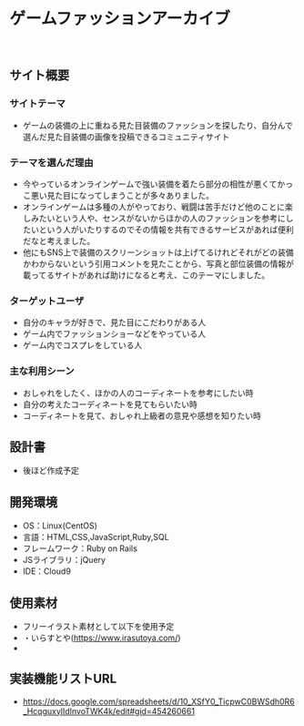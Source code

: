 # ゲームファッションアーカイブ
​
## サイト概要
### サイトテーマ
- ゲームの装備の上に重ねる見た目装備のファッションを探したり、自分んで選んだ見た目装備の画像を投稿できるコミュニティサイト
​
### テーマを選んだ理由
- 今やっているオンラインゲームで強い装備を着たら部分の相性が悪くてかっこ悪い見た目になってしまうことが多々ありました。
- オンラインゲームは多種の人がやっており、戦闘は苦手だけど他のことに楽しみたいという人や、センスがないからほかの人のファッションを参考にしたいという人がいたりするのでその情報を共有できるサービスがあれば便利だなと考えました。
- 他にもSNS上で装備のスクリーンショットは上げてるけれどそれがどの装備かわからないという引用コメントを見たことから、写真と部位装備の情報が載ってるサイトがあれば助けになると考え、このテーマにしました。
​
### ターゲットユーザ
- 自分のキャラが好きで、見た目にこだわりがある人
- ゲーム内でファッションショーなどをやっている人
- ゲーム内でコスプレをしている人

### 主な利用シーン
- おしゃれをしたく、ほかの人のコーディネートを参考にしたい時
- 自分の考えたコーディネートを見てもらいたい時
- コーディネートを見て、おしゃれ上級者の意見や感想を知りたい時
​
## 設計書
- 後ほど作成予定
​
## 開発環境
- OS：Linux(CentOS)
- 言語：HTML,CSS,JavaScript,Ruby,SQL
- フレームワーク：Ruby on Rails
- JSライブラリ：jQuery
- IDE：Cloud9
​
## 使用素材
- フリーイラスト素材として以下を使用予定
- ・いらすとや(https://www.irasutoya.com/)
- 
## 実装機能リストURL
- https://docs.google.com/spreadsheets/d/10_XSfY0_TicpwC0BWSdh0R6_HcqguxylIdInvoTWK4k/edit#gid=454260661